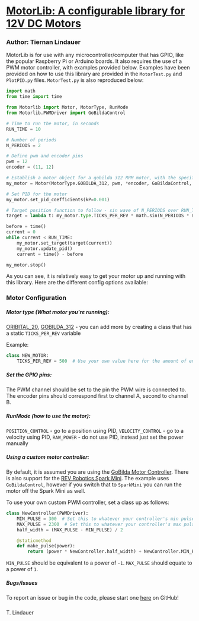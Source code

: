 # <u>MotorLib: A configurable library for 12V DC Motors</u>
### Author: Tiernan Lindauer

MotorLib is for use with any microcontroller/computer that has GPIO, like the popular Raspberry Pi or Arduino boards.
It also requires the use of a PWM motor controller, with examples provided below.
Examples have been provided on how to use this library are provided in the `MotorTest.py` and `PlotPID.py` files.
`MotorTest.py` is also reproduced below:

```python
import math
from time import time

from Motorlib import Motor, MotorType, RunMode
from Motorlib.PWMDriver import GoBildaControl

# Time to run the motor, in seconds
RUN_TIME = 10

# Number of periods
N_PERIODS = 2

# Define pwm and encoder pins
pwm = 12
encoder = (11, 12)

# Establish a motor object for a gobilda 312 RPM motor, with the specified pwm and encoder ports and position type control
my_motor = Motor(MotorType.GOBILDA_312, pwm, *encoder, GoBildaControl, RunMode.POSITION_CONTROL)

# Set PID for the motor
my_motor.set_pid_coefficients(kP=0.001)

# Target position function to follow - sin wave of N_PERIODS over RUN_TIME length
target = lambda t: my_motor.type.TICKS_PER_REV * math.sin(N_PERIODS * math.pi * t / (RUN_TIME / 2))

before = time()
current = 0
while current < RUN_TIME:
    my_motor.set_target(target(current))
    my_motor.update_pid()
    current = time() - before

my_motor.stop()
```

As you can see, it is relatively easy to get your motor up and running with this library. Here are the different config options available:

### Motor Configuration

##### Motor type (What motor you're running):

[ORIBITAL_20](https://www.andymark.com/products/neverest-orbital-20-gearmotor), [GOBILDA_312](https://www.gobilda.com/5203-series-yellow-jacket-planetary-gear-motor-19-2-1-ratio-24mm-length-8mm-rex-shaft-312-rpm-3-3-5v-encoder/) - you can add more by creating a class that has a static `TICKS_PER_REV` variable

Example:
```python
class NEW_MOTOR:
    TICKS_PER_REV = 500  # Use your own value here for the amount of encoder ticks for each revolution
```

##### Set the GPIO pins:
The PWM channel should be set to the pin the PWM wire is connected to. The encoder pins should correspond first to channel A, second to channel B.

##### RunMode (how to use the motor):
`POSITION_CONTROL` - go to a position using PID, `VELOCITY_CONTROL` - go to a velocity using PID, `RAW_POWER` - do not use PID, instead just set the power manually

##### Using a custom motor controller:
By default, it is assumed you are using the [GoBilda Motor Controller](https://www.gobilda.com/1x15a-motor-controller-30a-peak/). There is also support for the [REV Robotics Spark Mini](https://www.revrobotics.com/rev-31-1230/).
The example uses `GoBildaControl`, however if you switch that to `SparkMini` you can run the motor off the Spark Mini as well.

To use your own custom PWM controller, set a class up as follows:
```python
class NewController(PWMDriver):
    MIN_PULSE = 300  # Set this to whatever your controller's min pulse width is
    MAX_PULSE = 2300  # Set this to whatever your controller's max pulse width is  
    half_width = (MAX_PULSE - MIN_PULSE) / 2

    @staticmethod
    def make_pulse(power):
        return (power * NewController.half_width) + NewController.MIN_PULSE + NewController.half_width
```
`MIN_PULSE` should be equivalent to a power of `-1`. `MAX_PULSE` should equate to a power of `1`.

##### Bugs/Issues
To report an issue or bug in the code, please start one [here](https://github.com/T-Lind/MotorLib/issues) on GitHub!

###
T. Lindauer

